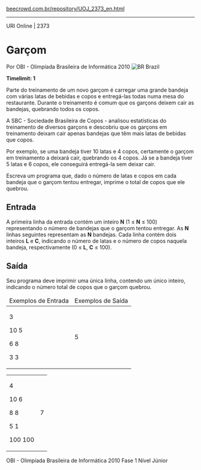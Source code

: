 <p><a href="https://www.beecrowd.com.br/repository/UOJ_2373_en.html">beecrowd.com.br/repository/UOJ_2373_en.html</a></p><hr>
<div>
  <span>URI Online | 2373</span>
  <h1>Garçom</h1>
  <div>
    <p>Por OBI - Olimpíada Brasileira de Informática 2010 <img src="https://resources.beecrowd.com.br/gallery/images/flags/br.gif" alt="BR"> Brazil</p>
  </div>
  <strong>Timelimit: 1</strong>
</div>
<div>
<div>
  <p>Parte do treinamento de um novo garçom é carregar uma grande bandeja com várias latas de bebidas e copos e entregá-las todas numa mesa do restaurante. Durante o treinamento é comum que os garçons deixem cair as bandejas, quebrando todos os copos.</p>
  <p>A SBC - Sociedade Brasileira de Copos - analisou estatísticas do treinamento de diversos garçons e descobriu que os garçons em treinamento deixam cair apenas bandejas que têm mais latas de bebidas que copos.</p>
  <p>Por exemplo, se uma bandeja tiver 10 latas e 4 copos, certamente o garçom em treinamento a deixará cair, quebrando os 4 copos. Já se a bandeja tiver 5 latas e 6 copos, ele conseguirá entregá-la sem deixar cair.</p>
  <p>Escreva um programa que, dado o número de latas e copos em cada bandeja que o garçom tentou entregar, imprime o total de copos que ele quebrou.</p>
</div>
<h2>Entrada</h2>
<div>
  <p>A primeira linha da entrada contém um inteiro <strong>N</strong> (1 ≤ <strong>N</strong> ≤ 100) representando o número de bandejas que o garçom tentou entregar. As <strong>N</strong> linhas seguintes representam as <strong>N</strong> bandejas. Cada linha contém dois inteiros <strong>L</strong> e <strong>C</strong>, indicando o número de latas e o número de copos naquela bandeja, respectivamente (0 ≤ <strong>L</strong>, <strong>C</strong> ≤ 100).</p>
</div>
<h2>Saída</h2>
<div>
  <p>Seu programa deve imprimir uma única linha, contendo um único inteiro, indicando o número total de copos que o garçom quebrou.</p>
</div>
<div></div>
<table>
  <thead>
    <tr>
      <td>Exemplos de Entrada</td>
      <td>Exemplos de Saída</td>
    </tr>
  </thead>
  <tbody>
    <tr>
      <td>
        <p>3</p>
        <p>10 5</p>
        <p>6 8</p>
        <p>3 3</p>
      </td>
      <td>
        <p>5</p>
      </td>
    </tr>
  </tbody>
</table>
<div></div>
  <table>
    <thead>
    </thead>
    <tbody>
      <tr>
        <td>
          <p>4</p>
          <p>10 6</p>
          <p>8 8</p>
          <p>5 1</p>
          <p>100 100</p>
        </td>
        <td>
          <p>7</p>
        </td>
      </tr>
    </tbody>
  </table>
  <p>
  OBI - Olimpíada Brasileira de Informática 2010 Fase 1 Nível Júnior</p>
</div>